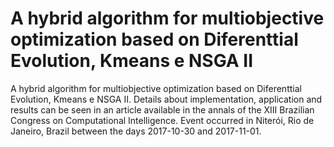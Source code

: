 # A hybrid algorithm for multiobjective optimization based on Diferenttial Evolution, Kmeans e NSGA II

A hybrid algorithm for multiobjective optimization based on Diferenttial Evolution, Kmeans e NSGA II. Details about implementation, application and results can be seen in an article available in the annals of the XIII Brazilian Congress on Computational Intelligence. Event occurred in Niterói, Rio de Janeiro, Brazil between the days 2017-10-30 and 2017-11-01.
